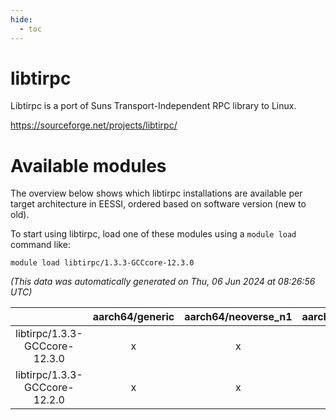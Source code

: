 ```yaml
---
hide:
  - toc
---
```


libtirpc
========


Libtirpc is a port of Suns Transport-Independent RPC library to Linux.

https://sourceforge.net/projects/libtirpc/
# Available modules


The overview below shows which libtirpc installations are available per target architecture in EESSI, ordered based on software version (new to old).

To start using libtirpc, load one of these modules using a `module load` command like:

```shell
module load libtirpc/1.3.3-GCCcore-12.3.0
```

*(This data was automatically generated on Thu, 06 Jun 2024 at 08:26:56 UTC)*  

| |aarch64/generic|aarch64/neoverse_n1|aarch64/neoverse_v1|x86_64/generic|x86_64/amd/zen2|x86_64/amd/zen3|x86_64/intel/haswell|x86_64/intel/skylake_avx512|
| :---: | :---: | :---: | :---: | :---: | :---: | :---: | :---: | :---: |
|libtirpc/1.3.3-GCCcore-12.3.0|x|x|x|x|x|x|x|x|
|libtirpc/1.3.3-GCCcore-12.2.0|x|x|x|x|x|x|x|x|
